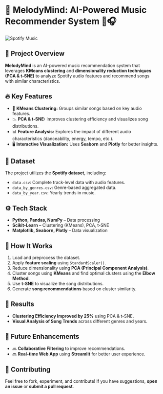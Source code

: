 # 🎼 MelodyMind: AI-Powered Music Recommender System 🎵🎧

![Spotify Music](https://upload.wikimedia.org/wikipedia/commons/thumb/2/26/Spotify_logo_with_text.svg/1920px-Spotify_logo_with_text.svg.png)

## 🚀 Project Overview
**MelodyMind** is an AI-powered music recommendation system that leverages **KMeans clustering** and **dimensionality reduction techniques (PCA & t-SNE)** to analyze Spotify audio features and recommend songs with similar characteristics.

## 🔥 Key Features
- 🎵 **KMeans Clustering:** Groups similar songs based on key audio features.
- 📉 **PCA & t-SNE:** Improves clustering efficiency and visualizes song distributions.
- 📊 **Feature Analysis:** Explores the impact of different audio characteristics (danceability, energy, tempo, etc.).
- 🖥 **Interactive Visualization:** Uses **Seaborn** and **Plotly** for better insights.

## 📂 Dataset
The project utilizes the **Spotify dataset**, including:
- `data.csv`: Complete track-level data with audio features.
- `data_by_genres.csv`: Genre-based aggregated data.
- `data_by_year.csv`: Yearly trends in music.

## ⚙️ Tech Stack
- **Python, Pandas, NumPy** – Data processing
- **Scikit-Learn** – Clustering (KMeans), PCA, t-SNE
- **Matplotlib, Seaborn, Plotly** – Data visualization

## 🎯 How It Works
1. Load and preprocess the dataset.
2. Apply **feature scaling** using `StandardScaler()`.
3. Reduce dimensionality using **PCA (Principal Component Analysis)**.
4. Cluster songs using **KMeans** and find optimal clusters using the **Elbow Method**.
5. Use **t-SNE** to visualize the song distributions.
6. Generate **song recommendations** based on cluster similarity.

## 📌 Results
- **Clustering Efficiency Improved by 25%** using PCA & t-SNE.
- **Visual Analysis of Song Trends** across different genres and years.

## 🚀 Future Enhancements
- 🔜 **Collaborative Filtering** to improve recommendations.
- 🔜 **Real-time Web App** using **Streamlit** for better user experience.

## 🤝 Contributing
Feel free to fork, experiment, and contribute! If you have suggestions, **open an issue** or **submit a pull request**.
